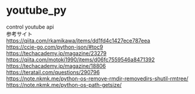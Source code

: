 # youtube_py
control youtube api
<br>
参考サイト<br>
https://qiita.com/rkamikawa/items/dd1fd4c1427ece787eea <br>
https://ccie-go.com/python-json/#toc9 <br>
https://techacademy.jp/magazine/23279 <br>
https://qiita.com/motoki1990/items/d06fc7559546a8471392 <br>
https://techacademy.jp/magazine/18806 <br>
https://teratail.com/questions/290796 <br>
https://note.nkmk.me/python-os-remove-rmdir-removedirs-shutil-rmtree/ <br>
https://note.nkmk.me/python-os-path-getsize/